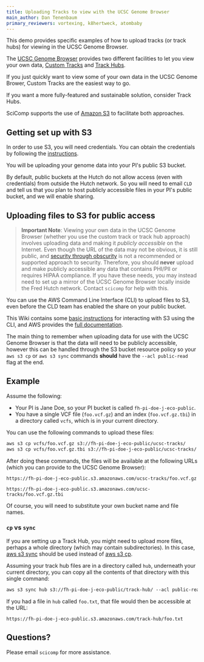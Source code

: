 ```yaml
---
title: Uploading Tracks to view with the UCSC Genome Browser
main_author: Dan Tenenbaum
primary_reviewers: vortexing, k8hertweck, atombaby
---
```


This demo provides specific examples of how to upload tracks (or track hubs) for viewing in the UCSC Genome Browser.

The [UCSC Genome Browser](https://genome.ucsc.edu/) provides two different facilities to let you view your own data,
[Custom Tracks](https://genome.ucsc.edu/cgi-bin/hgCustom) and [Track Hubs](https://genome.ucsc.edu/goldenPath/help/hgTrackHubHelp.html). 

If you just quickly want to view some of your own data in the UCSC Genome Brower, Custom Tracks are the easiest way to go.

If you want a more fully-featured and sustainable solution, consider Track Hubs.

SciComp supports the use of [Amazon S3](https://aws.amazon.com/s3/) to facilitate both approaches. 

## Getting set up with S3

In order to use S3, you will need credentials. You can obtain the credentials by following the [instructions](/scicomputing/access_credentials/#command-line-rhinogizmo-instructions).

You will be uploading your genome data into your PI's public S3 bucket.

By default, public buckets at the Hutch do not allow access (even with credentials) from outside the Hutch network. So you will need to email `CLD` and tell us that you plan to host publicly accessible files in your PI's public bucket, and we will enable sharing.

## Uploading files to S3 for public access

> **Important Note**: Viewing your own data in the UCSC Genome Browser (whether you use the custom track or track hub approach) involves uploading data and making it *publicly accessible* on the Internet. Even though the URL of the data may not be obvious, it is still public, and [security through obscurity](https://en.wikipedia.org/wiki/Security_through_obscurity) is not a recommended or supported approach to security. Therefore, you should **never** upload and make publicly accessible any data that contains PHI/PII or requires HIPAA compliance. If you have these needs, you may instead need to set up a mirror of the UCSC Genome Browser locally inside the Fred Hutch network. Contact `scicomp` for help with this.

You can use the AWS Command Line Interface (CLI) to upload files to S3, even before the CLD team has enabled the share on your public bucket.

This Wiki contains some [basic instructions](/compdemos/aws-s3/#aws-command-line-interface-cli) for interacting with S3 using the CLI, and AWS provides the [full documentation](https://docs.aws.amazon.com/cli/latest/reference/s3/).

The main thing to remember when uploading data for use with the UCSC Genome Browser is that the data will need to be publicly accessible, however this can be handled through the S3 bucket resource policy so your `aws s3 cp` or `aws s3 sync` commands **should** have the `--acl public-read` flag at the end.

## Example

Assume the following:

* Your PI is Jane Doe, so your PI bucket is called `fh-pi-doe-j-eco-public`. 
* You have a single VCF file (`foo.vcf.gz`) and an index (`foo.vcf.gz.tbi`) in a directory called `vcfs`, which is in your current directory.

You can use the following commands to upload these files:

``` ml awscli
aws s3 cp vcfs/foo.vcf.gz s3://fh-pi-doe-j-eco-public/ucsc-tracks/
aws s3 cp vcfs/foo.vcf.gz.tbi s3://fh-pi-doe-j-eco-public/ucsc-tracks/
```

After doing these commands, the files will be available at the following URLs (which you can provide to the UCSC Genome Browser):

`https://fh-pi-doe-j-eco-public.s3.amazonaws.com/ucsc-tracks/foo.vcf.gz`

`https://fh-pi-doe-j-eco-public.s3.amazonaws.com/ucsc-tracks/foo.vcf.gz.tbi`

Of course, you will need to substitute your own bucket name and file names.

### `cp` vs `sync`

If you are setting up a Track Hub, you might need to upload more files, perhaps a whole directory (which may contain subdirectories). In this case, [aws s3 sync](https://docs.aws.amazon.com/cli/latest/reference/s3/sync.html) should be used instead of [aws s3 cp](https://docs.aws.amazon.com/cli/latest/reference/s3/cp.html).

Assuming your track hub files are in a directory called `hub`, underneath your current directory, you can copy all the contents of that directory with this single command:

```ml awscli
aws s3 sync hub s3://fh-pi-doe-j-eco-public/track-hub/ --acl public-read
```

If you had a file in `hub` called `foo.txt`, that file would then be accessible at the URL:

`https://fh-pi-doe-j-eco-public.s3.amazonaws.com/track-hub/foo.txt`

## Questions?

Please email `scicomp` for more assistance.
